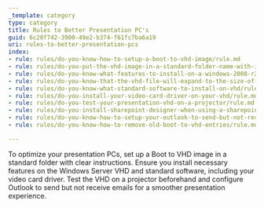 ```yaml
---
_template: category
type: category
title: Rules to Better Presentation PC's
guid: 6c20f742-3900-49e2-b374-f61fc7ba6a19
uri: rules-to-better-presentation-pcs
index:
- rule: rules/do-you-know-how-to-setup-a-boot-to-vhd-image/rule.md
- rule: rules/do-you-put-the-vhd-image-in-a-standard-folder-name-with-instructions/rule.md
- rule: rules/do-you-know-what-features-to-install-on-a-windows-2008-r2-vhd/rule.md
- rule: rules/do-you-know-that-the-vhd-file-will-expand-to-the-size-of-the-partition-inside-the-vhd-when-you-boot-into-it/rule.md
- rule: rules/do-you-know-what-standard-software-to-install-on-vhd/rule.md
- rule: rules/do-you-install-your-video-card-driver-on-your-vhd/rule.md
- rule: rules/do-you-test-your-presentation-vhd-on-a-projector/rule.md
- rule: rules/do-you-install-sharepoint-designer-when-using-a-sharepoint-vhd/rule.md
- rule: rules/do-you-know-how-to-setup-your-outlook-to-send-but-not-receive/rule.md
- rule: rules/do-you-know-how-to-remove-old-boot-to-vhd-entries/rule.md

---
```


To optimize your presentation PCs, set up a Boot to VHD image in a standard folder with clear instructions. Ensure you install necessary features on the Windows Server VHD and standard software, including your video card driver. Test the VHD on a projector beforehand and configure Outlook to send but not receive emails for a smoother presentation experience.
